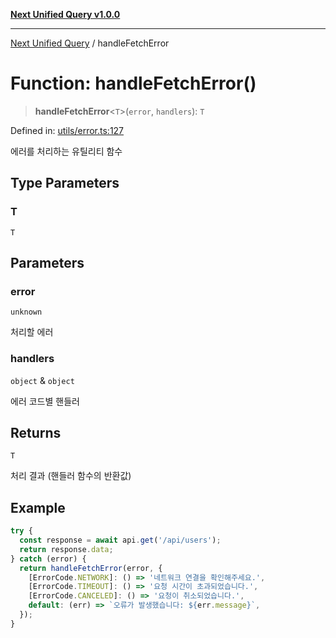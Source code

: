 [**Next Unified Query v1.0.0**](../README.md)

***

[Next Unified Query](../globals.md) / handleFetchError

# Function: handleFetchError()

> **handleFetchError**\<`T`\>(`error`, `handlers`): `T`

Defined in: [utils/error.ts:127](https://github.com/newExpand/next-unified-query/blob/main/packages/core/src/utils/error.ts#L127)

에러를 처리하는 유틸리티 함수

## Type Parameters

### T

`T`

## Parameters

### error

`unknown`

처리할 에러

### handlers

`object` & `object`

에러 코드별 핸들러

## Returns

`T`

처리 결과 (핸들러 함수의 반환값)

## Example

```ts
try {
  const response = await api.get('/api/users');
  return response.data;
} catch (error) {
  return handleFetchError(error, {
    [ErrorCode.NETWORK]: () => '네트워크 연결을 확인해주세요.',
    [ErrorCode.TIMEOUT]: () => '요청 시간이 초과되었습니다.',
    [ErrorCode.CANCELED]: () => '요청이 취소되었습니다.',
    default: (err) => `오류가 발생했습니다: ${err.message}`,
  });
}
```
